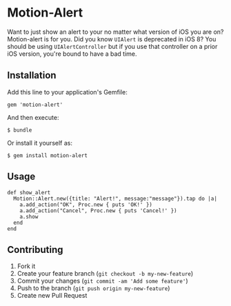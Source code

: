 # Motion-Alert

Want to just show an alert to your no matter what version of iOS you are on?
Motion-alert is for you.  Did you know `UIAlert` is deprecated in iOS 8?  You
should be using `UIAlertController` but if you use that controller on a prior
iOS version, you're bound to have a bad time.

## Installation

Add this line to your application's Gemfile:

    gem 'motion-alert'

And then execute:

    $ bundle

Or install it yourself as:

    $ gem install motion-alert

## Usage

    def show_alert
      Motion::Alert.new({title: "Alert!", message:"message"}).tap do |a|
        a.add_action("OK", Proc.new { puts 'OK!' })
        a.add_action("Cancel", Proc.new { puts 'Cancel!' })
        a.show
      end
    end

## Contributing

1. Fork it
2. Create your feature branch (`git checkout -b my-new-feature`)
3. Commit your changes (`git commit -am 'Add some feature'`)
4. Push to the branch (`git push origin my-new-feature`)
5. Create new Pull Request
